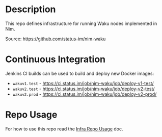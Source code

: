 # Description

This repo defines infrastructure for running Waku nodes implemented in Nim.

Source: https://github.com/status-im/nim-waku

# Continuous Integration

Jenkins CI builds can be used to build and deploy new Docker images:

* `wakuv1.test` - https://ci.status.im/job/nim-waku/job/deploy-v1-test/
* `wakuv2.test` - https://ci.status.im/job/nim-waku/job/deploy-v2-test/
* `wakuv2.prod` - https://ci.status.im/job/nim-waku/job/deploy-v2-prod/

# Repo Usage

For how to use this repo read the [Infra Repo Usage](https://github.com/status-im/infra-docs/blob/master/articles/infra_repo_usage.md) doc.
